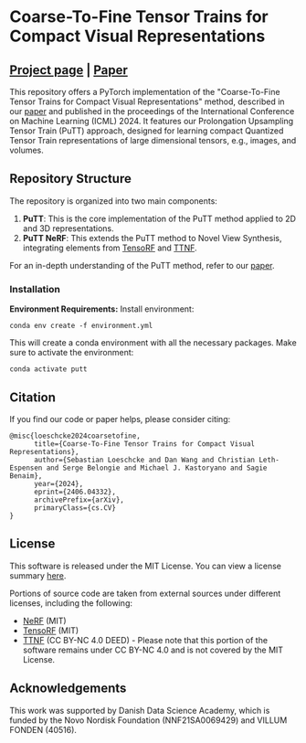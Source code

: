 # Coarse-To-Fine Tensor Trains for Compact Visual Representations
## [Project page](https://sebulo.github.io/PuTT_website/) |  [Paper](https://arxiv.org/abs/2406.04332)

This repository offers a PyTorch implementation of the "Coarse-To-Fine Tensor Trains for Compact Visual Representations" method, described in our [paper](https://arxiv.org/abs/2406.04332) and published in the proceedings of the International Conference on Machine Learning (ICML) 2024. It features our Prolongation Upsampling Tensor Train (PuTT) approach, designed for learning compact Quantized Tensor Train representations of large dimensional tensors, e.g., images, and volumes.

## Repository Structure
The repository is organized into two main components:
1. **PuTT**: This is the core implementation of the PuTT method applied to 2D and 3D representations.
2. **PuTT NeRF**: This extends the PuTT method to Novel View Synthesis, integrating elements from [TensoRF](https://apchenstu.github.io/TensoRF/) and [TTNF](https://www.obukhov.ai/ttnf).

For an in-depth understanding of the PuTT method, refer to our [paper](https://arxiv.org/abs/2406.04332).

### Installation

**Environment Requirements:**
Install environment:
```
conda env create -f environment.yml
```
This will create a conda environment with all the necessary packages. Make sure to activate the environment:
```
conda activate putt
```


## Citation
If you find our code or paper helps, please consider citing:
```
@misc{loeschcke2024coarsetofine,
      title={Coarse-To-Fine Tensor Trains for Compact Visual Representations}, 
      author={Sebastian Loeschcke and Dan Wang and Christian Leth-Espensen and Serge Belongie and Michael J. Kastoryano and Sagie Benaim},
      year={2024},
      eprint={2406.04332},
      archivePrefix={arXiv},
      primaryClass={cs.CV}
}
```

## License

This software is released under the MIT License. You can view a license summary [here](LICENSE).

Portions of source code are taken from external sources under different licenses, including the following:
- [NeRF](https://github.com/yenchenlin/nerf-pytorch) (MIT)
- [TensoRF](https://apchenstu.github.io/TensoRF/) (MIT)
- [TTNF](https://www.obukhov.ai/ttnf) (CC BY-NC 4.0 DEED) - Please note that this portion of the software remains under CC BY-NC 4.0 and is not covered by the MIT License.


## Acknowledgements
This work was supported by Danish Data Science Academy, which is funded by the Novo Nordisk Foundation (NNF21SA0069429) and VILLUM FONDEN (40516).
